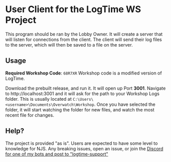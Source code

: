 # User Client for the LogTime WS Project

This program should be ran by the Lobby Owner. It will create a server that will listen for connections from the client. The client will send their log files to the server, which will then be saved to a file on the server.

## Usage

**Required Workshop Code**: `68R7XR`
Workshop code is a modified version of LogTime.

Download the prebuilt release, and run it. It will open up Port **3001**. Navigate to http://localhost:3001 and it will ask for the path to your Workshop Logs folder. This is usually located at `C:\Users\<username>\Documents\Overwatch\Workshop`. Once you have selected the folder, it will start watching the folder for new files, and watch the most recent file for changes.

## Help?
The project is provided "as is". Users are expected to have some level to knowledge for NJS. Any breaking issues, open an issue, or join the [Discord for one of my bots and post to "logtime-support"](https://discord.gg/PmhFBntf8N)
